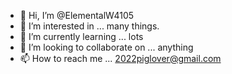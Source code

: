 - 👋 Hi, I’m @ElementalW4105
- 👀 I’m interested in ... many things.
- 🌱 I’m currently learning ... lots
- 💞️ I’m looking to collaborate on ... anything
- 📫 How to reach me ... 2022piglover@gmail.com

<!---
ElementalW4105/ElementalW4105 is a ✨ special ✨ repository because its `README.md` (this file) appears on your GitHub profile.
You can click the Preview link to take a look at your changes.
--->
